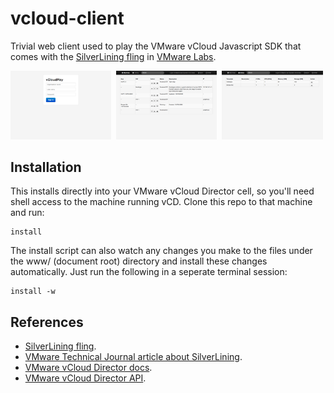 vcloud-client
=============

Trivial web client used to play the VMware vCloud Javascript SDK  that comes
with the [SilverLining fling](http://labs.vmware.com/flings/silverlining)
in [VMware Labs](http://labs.vmware.com/flings).

<img src="https://github.com/ali5ter/vcloud-client/blob/master/docs/screenshots/vcloud-client-login.png?raw=true" width="32%"/>&nbsp;
<img src="https://github.com/ali5ter/vcloud-client/blob/master/docs/screenshots/vcloud-client-machines.png?raw=true" width="32%"/>&nbsp;
<img src="https://github.com/ali5ter/vcloud-client/blob/master/docs/screenshots/vcloud-client-library.png?raw=true" width="32%"/>

Installation
------------

This installs directly into your VMware vCloud Director cell, so you'll 
need shell access to the machine running vCD. Clone this repo to that
machine and run:

    install

The install script can also watch any changes you make to the files under 
the www/ (document root) directory and install these changes automatically.
Just run the following in a seperate terminal session:

    install -w

References
----------

* [SilverLining fling](http://labs.vmware.com/flings/silverlining).
* [VMware Technical Journal article about SilverLining](http://labs.vmware.com/publications/cloud-vmtj-winter2012).
* [VMware vCloud Director docs](https://www.vmware.com/support/pubs/vcd_pubs.html).
* [VMware vCloud Director API](http://www.vmware.com/go/vcloudapi).

